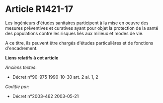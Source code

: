 # Article R1421-17

Les ingénieurs d'études sanitaires participent à la mise en oeuvre des mesures préventives et curatives ayant pour objet la
protection de la santé des populations contre les risques liés aux milieux et modes de vie.

A ce titre, ils peuvent être chargés d'études particulières et de fonctions d'encadrement.

**Liens relatifs à cet article**

_Anciens textes_:

  - Décret n°90-975 1990-10-30 art. 2 al. 1, 2

_Codifié par_:

  - Décret n°2003-462 2003-05-21
